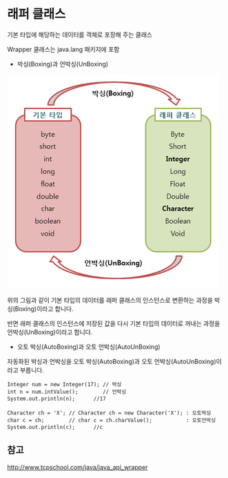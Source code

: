 # 래퍼 클래스

기본 타입에 해당하는 데이터를 객체로 포장해 주는 클래스

Wrapper 클래스는 java.lang 패키지에 포함

- 박싱(Boxing)과 언박싱(UnBoxing)

![](https://github.com/kabommm/TIL/blob/main/Language/img/box.png)

위의 그림과 같이 기본 타입의 데이터를 래퍼 클래스의 인스턴스로 변환하는 과정을 박싱(Boxing)이라고 합니다.

반면 래퍼 클래스의 인스턴스에 저장된 값을 다시 기본 타입의 데이터로 꺼내는 과정을 언박싱(UnBoxing)이라고 합니다.

- 오토 박싱(AutoBoxing)과 오토 언박싱(AutoUnBoxing)

자동화된 박싱과 언박싱을 오토 박싱(AutoBoxing)과 오토 언박싱(AutoUnBoxing)이라고 부릅니다.

```
Integer num = new Integer(17); // 박싱
int n = num.intValue();        // 언박싱
System.out.println(n);      //17

Character ch = 'X'; // Character ch = new Character('X'); : 오토박싱
char c = ch;        // char c = ch.charValue();           : 오토언박싱
System.out.println(c);      //c
```

## 참고
<http://www.tcpschool.com/java/java_api_wrapper>
